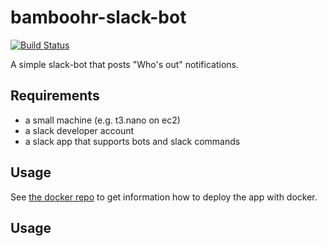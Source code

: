 # bamboohr-slack-bot
[![Build Status](https://travis-ci.org/peh/bamboohr-slack-bot.svg?branch=master)](https://travis-ci.org/peh/bamboohr-slack-bot)

A simple slack-bot that posts "Who's out" notifications.

## Requirements

* a small machine (e.g. t3.nano on ec2) 
* a slack developer account
* a slack app that supports bots and slack commands

## Usage

See [the docker repo](https://github.com/peh/bamboohr-slack-bot-deploy) to get information how to deploy the app with docker.

## Usage
